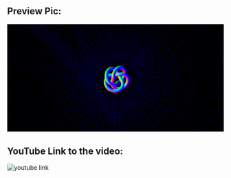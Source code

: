 ## Preview Pic:

![preview pic](./schreiber_HKWmoabeat_previewPic.png)

## YouTube Link to the video:

![youtube link](https://youtu.be/YMMXQ9Ge0B0)
